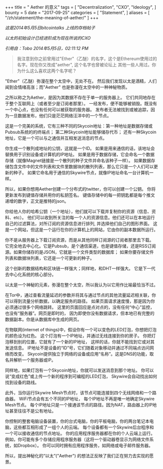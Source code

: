 +++
title = " Aether 的意义"
tags = [
    "Decentralization",
    "CXO",
    "Ideology",
]
bounty = 5
date = "2017-09-25"
categories = [
    "Statement",
]
aliases = [
	"/zh/statement/the-meaning-of-aether/"
]
+++


*这是2014年5月5日bitcointalks 上线的存档帖子*

*以太的初始设计已经进阶成为现在所说的CXO*

*引用自：Tobo 2014年5月5日，02:11:12 PM*
>我注意到你之前曾用过"Ether"（乙醚）的名字，这个是Ethereum使用过的名字。现在你又改成"aether", 这个名字也曾被论坛上
其他一些人用过。你为什么这么喜欢这两个名字呢？

"Ether"（乙醚）弥漫在整个太空中，无处不在。
然后我们发现以太是酒精，人们闻到会情绪高涨；而"Aether" 也是弥漫在太空中的一种神秘物质。

之所以称之为Aether，是因为其数据不存在于单一的服务器上。
它们共同地存在于整个互联网上（或者至少是订阅者那里）。
一经发布，便不能够被销毁。既没有一个中心点，也没有任何可以被获取的服务器。
发布者无法被找到或被追踪，因为一旦数据发布，他们只是茫茫网络汪洋中的一个节点。


这是一个完美的系统，它有三种不同的Skycoin地址：第一种地址是数据存储或Pubsub系统的的终端点；
第二种Skycoin地址能够储存代币；
还有一种Skycoin地址，它是一个可以与之通信并互相发送消息的节点。


你生成一个散列成地址的公钥，这就是一个ID。
如果是用来通信的话，该地址会替换用于识别设备或计算机的IP地址。
如果是用于数据存储，它会命名一个数据存储（就像Magnet链接是一个散列的种子文件并命名该种子一样）。
如果数据存储包含文件中的文件列表和文件里数据块的散列列表，那么它只是一个人们可以更新的种子。
如果它命名用于通信的Skywire节点，就像IP地址命名一台计算机一样。


所以，如果你想用Aether创建一个分布式的twitter，你可以创建一个公钥。
你将更新发布到键值存储并用你的私钥签名。
键值存储中的每一把钥匙都是每个推文递增的数字，正文是推特的json。


你给他人你的哈希公钥（一个地址），他们就可以下载并复制你的资源（信息、资料、etc）。
他们可以收到所关注的每一个人的资源信息。他们还可以在本地运行自己的过滤算法，对所订阅的资源信息进行排列, 并选择他们自己的图形界面。
这是一个网站，但这是一个运行在你的计算机上的网站，它由你的副本数据所运行。


你不是从服务器上下载订阅资源，而是从其他同样订阅源的订阅者那里去下载。
它完全地去中心化。它是Pubsub，是个通信渠道，也是键值存储，还是RSS订阅源。如果你储存的是JSON，它就是一个文件类型的数据库；
如果你要存储文件列表和数据块列表，它还是一个可更新的种子。


这个创新的数据结构和区块链一样强大；同样地，和DHT一样强大。
它是下一代去中心化系统的核心部分。

以太是一个神秘的元素，弥漫在整个太空，所以我认为以它用作比喻最恰当不过。

在Tor中，通过查看流量延迟的参数并将其与通过节点的其他流量延迟相关联，你可以得到流量分析数据，以确定服务的路径。
如果页面请求速度慢，那是因为你必须通过很多个网络跳转。
这里的页面回应是点对点的，没有任何“中心”监控，也没有“服务器”。网页是即时的，
因为即使你没有数据请求，但本地已有完整的数据副本。你是从数据库中生成的网页。


在物联网(internet of things)中，假设你有一个可以变色的LED灯泡，你想把灯泡的颜色设为红色。
这个灯泡有一个IP地址，并通过无线连接到你的房子。
你把灯泡移到别的位置，它就有了一个新的IP地址，
这样的话，你就不能找到它或对其发送信息。
IP地址不是设备的“ID”号，它们随着对象移动并通过不同端点访问网络而改变。
Skycoin提供独立于网络的设备或应用“名称”。这是DNS的功能，取名并解析一个服务器或IP。


同样地，如果灯泡有一个Skycoin地址，你就可以发送消息到那个地址。
你可以说“变成红色”或上传一个新的程序到可编程的LED灯泡，
Skywire会自动找出如何找到设备的路线。

此外，当你运行Skywire Mesh节点时，该节点可能连接到四个无线网络和一个路由器。
WiFi节点会有五个不同的IP地址， 每个IP地址不再是唯一地确定Skywire Mesh节点。
每个IP地址只是一个接通该节点的路径。因为NAT，路由器上的IP地址甚至往往不是公有地址。


你控制的整套电脑设备装置，你的台式电脑，你的平板电脑，你的两台笔记本电脑，这些都互相形成了一组个人的云端。
每个设备都有一个Skywire后台程序和一个可以接收通信的节点地址。
你的应用程序服务器都在你的个人云端上运行。
例如，你可能有多个存储应用程序服务器（这将一个驱动器卷显示为网络文件系统，如Dropbox）。
你可以同时拥有应用程序服务，如网络或电子邮件服务器。


所以，提出神秘化的“以太”("Aether") 的想法正反映了我们正在努力去实现的愿景。

